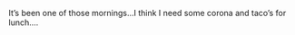 <!--
id: 241931183
link: http://kevinisom.info/post/241931183/its-been-one-of-those-mornings-i-think-i-need
slug: its-been-one-of-those-mornings-i-think-i-need
date: Fri Nov 13 2009 12:34:58 GMT+1300 (NZDT)
raw: {"blog_name":"kevinisom","id":241931183,"post_url":"http://kevinisom.info/post/241931183/its-been-one-of-those-mornings-i-think-i-need","slug":"its-been-one-of-those-mornings-i-think-i-need","type":"text","date":"2009-11-12 23:34:58 GMT","timestamp":1258068898,"state":"published","format":"html","reblog_key":"30YiyYzG","tags":[],"short_url":"http://tmblr.co/Zw68YyEQvEl","highlighted":[],"feed_item":"http://twitter.com/kev_nz/statuses/5661689830","from_feed_id":"650289","note_count":0,"title":null,"body":"<p>It&#8217;s been one of those mornings&#8230;I think I need some corona and taco&#8217;s for lunch&#8230;.</p>"}
publish: 2009-11-013
tags: 
title: null
-->


It’s been one of those mornings…I think I need some corona and taco’s
for lunch….


